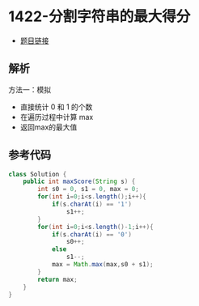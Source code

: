 # 1422-分割字符串的最大得分

- [题目链接](https://leetcode.cn/problems/maximum-score-after-splitting-a-string/)

## 解析

方法一：模拟
- 直接统计 0 和 1 的个数
- 在遍历过程中计算 max
- 返回max的最大值

## 参考代码
```Java
class Solution {
    public int maxScore(String s) {
        int s0 = 0, s1 = 0, max = 0;
        for(int i=0;i<s.length();i++){
            if(s.charAt(i) == '1')
                s1++;
        }
        for(int i=0;i<s.length()-1;i++){
            if(s.charAt(i) == '0')
                s0++;
            else
                s1--;
            max = Math.max(max,s0 + s1);
        }
        return max;
    }
}
```
